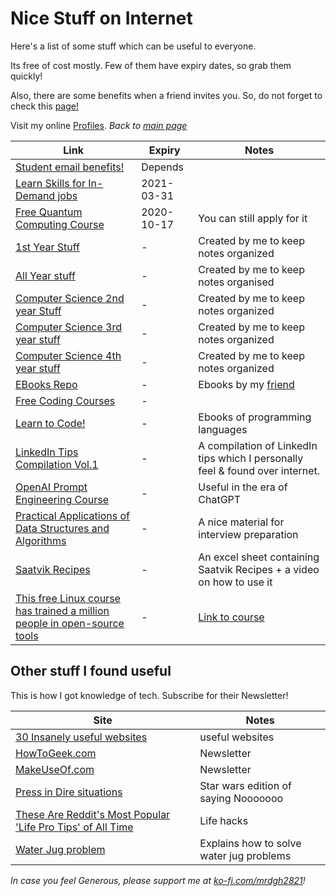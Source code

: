# Nice Stuff on Internet

Here's a list of some stuff which can be useful to everyone.

Its free of cost mostly. Few of them have expiry dates, so grab them quickly!

Also, there are some benefits when a friend invites you.
So, do not forget to check this [page!](./miscellaneous/invitations.md)

Visit my online [Profiles](myself-on-internet.md).
_Back to [main page](readme.md)_

| Link                                                                                                                                                                | Expiry     | Notes                                                                         |
| ------------------------------------------------------------------------------------------------------------------------------------------------------------------- | ---------- | ----------------------------------------------------------------------------- |
| [Student email benefits!](https://www.makeuseof.com/tag/discounts-edu-email-address/)                                                                               | Depends    |                                                                               |
| [Learn Skills for In-Demand jobs](https://bit.ly/30biXpr)                                                                                                           | 2021-03-31 |                                                                               |
| [Free Quantum Computing Course](https://www.qubitbyqubit.org/programs)                                                                                              | 2020-10-17 | You can still apply for it                                                    |
| [1st Year Stuff](http://bit.ly/clgstuff)                                                                                                                            | -          | Created by me to keep notes organized                                         |
| [All Year stuff](https://1drv.ms/u/s!AqbOAR5ggpjcgvh3oM5oAmT-UZ1g_g?e=G5mK7B)                                                                                       | -          | Created by me to keep notes organised                                         |
| [Computer Science 2nd year Stuff](http://bit.ly/CS2ndYR)                                                                                                            | -          | Created by me to keep notes organized                                         |
| [Computer Science 3rd year stuff](https://bit.ly/CS3rdYR)                                                                                                           | -          | Created by me to keep notes organized                                         |
| [Computer Science 4th year stuff](http://bit.ly/CS4thYR)                                                                                                            | -          | Created by me to keep notes organized                                         |
| [EBooks Repo](http://bit.ly/EBOOKSbyRAaETH)                                                                                                                         | -          | Ebooks by my [friend](https://github.com/RohitM-IN)                           |
| [Free Coding Courses](http://bit.ly/FreeCodingCourses)                                                                                                              | -          |                                                                               |
| [Learn to Code!](http://bit.ly/lrn2cde)                                                                                                                             | -          | Ebooks of programming languages                                               |
| [LinkedIn Tips Compilation Vol.1](https://bit.ly/LITipsVol1)                                                                                                        | -          | A compilation of LinkedIn tips which I personally feel & found over internet. |
| [OpenAI Prompt Engineering Course](https://learn.deeplearning.ai/)                                                                                                  | -          | Useful in the era of ChatGPT                                                  |
| [Practical Applications of Data Structures and Algorithms](https://web.archive.org/web/20210401000000*/https://www.informatik.uni-leipzig.de/~paxton/algorithmics/) | -          | A nice material for interview preparation                                     |
| [Saatvik Recipes](https://1drv.ms/f/s!AqbOAR5ggpjc7lbqt0kf37DXN1jp?embed=1)                                                                                         | -          | An excel sheet containing Saatvik Recipes + a video on how to use it          |
| [This free Linux course has trained a million people in open-source tools](https://tek.io/3cHmNf8)                                                                  | -          | [Link to course](https://bit.ly/33aSZEh)                                      |

## Other stuff I found useful

This is how I got knowledge of tech. Subscribe for their Newsletter!

| Site                                                                                  | Notes                                    |
| ------------------------------------------------------------------------------------- | ---------------------------------------- |
| [30 Insanely useful websites](https://www.makeuseof.com/tag/more-useful-websites/)    | useful websites                          |
| [HowToGeek.com](https://www.howtogeek.com/page/newsletter/)                           | Newsletter                               |
| [MakeUseOf.com](https://www.makeuseof.com/page/newsletter/)                           | Newsletter                               |
| [Press in Dire situations](https://theuselessweb.site/nooooooooooooooo/)              | Star wars edition of saying Nooooooo     |
| [These Are Reddit's Most Popular 'Life Pro Tips' of All Time](https://bit.ly/3dUAjww) | Life hacks                               |
| [Water Jug problem](https://bit.ly/39JH6sb)                                           | Explains how to solve water jug problems |

_In case you feel Generous, please support me at [ko-fi.com/mrdgh2821](https://ko-fi.com/mrdgh2821)!_
